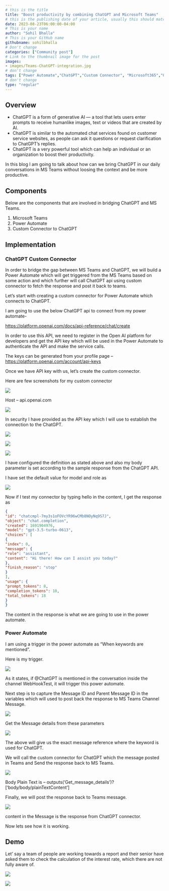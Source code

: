 ```yaml
---
# this is the title
title: "Boost productivity by combining ChatGPT and Microsoft Teams"
# this is the publishing date of your article, usually this should match "now"
date: 2023-08-23T06:00:00-04:00
# This is your name
author: "Sohil Bhalla"
# This is your GitHub name
githubname: sohilbhalla
# Don't change
categories: ["Community post"]
# Link to the thumbnail image for the post
images:
- images/Teams-ChatGPT-integration.jpg
# don't change
tags: ["Power Automate","ChatGPT","Custom Connector", "Microsoft365","OpenAI","MSTeams"]
# don't change
type: "regular"
---
```


## Overview

* ChatGPT is a form of generative AI — a tool that lets users enter prompts to receive humanlike images, text or videos that are created by AI.
* ChatGPT is similar to the automated chat services found on customer service websites, as people can ask it questions or request clarification to ChatGPT’s replies.
* ChatGPT is a very powerful tool which can help an individual or an organization to boost their productivity.

In this blog I am going to talk about how can we bring ChatGPT in our daily conversations in MS Teams without loosing the context and be more productive.

## Components

Below are the components that are involved in bridging ChatGPT and MS Teams.

1. Microsoft Teams
2. Power Automate
3. Custom Connector to ChatGPT

## Implementation

### ChatGPT Custom Connector

In order to bridge the gap between MS Teams and ChatGPT, we will build a Power Automate which will get triggered from the MS Teams based on some action and which further will call ChatGPT api using custom connector to fetch the response and post it back to teams.

Let’s start with creating a custom connector for Power Automate which connects to ChatGPT.

I am going to use the below ChatGPT api to connect from my power automate-

https://platform.openai.com/docs/api-reference/chat/create

In order to use this API, we need to register in the Open AI platform for developers and get the API key which will be used in the Power Automate to authenticate the API and make the service calls.

The keys can be generated from your profile page – https://platform.openai.com/account/api-keys

Once we have API key with us, let’s create the custom connector.

Here are few screenshots for my custom connector

![](images/image1.png)

Host – api.openai.com

![](images/image2.png)

In security I have provided as the API key which I will use to establish the connection to the ChatGPT.

![](images/image3.png)

![](images/image4.png)

![](images/image5.png)

I have configured the definition as stated above and also my body parameter is set according to the sample response from the ChatGPT API.

I have set the default value for model and role as

![](images/image6.png)

Now if I test my connector by typing hello in the content, I get the response as

```json
{
"id": "chatcmpl-7my3s1oFOVcYR96wCMb8NOyNq9S7J",
"object": "chat.completion",
"created": 1691904976,
"model": "gpt-3.5-turbo-0613",
"choices": [
{
"index": 0,
"message": {
"role": "assistant",
"content": "Hi there! How can I assist you today?"
},
"finish_reason": "stop"
}
],
"usage": {
"prompt_tokens": 8,
"completion_tokens": 10,
"total_tokens": 18
}
}
```
The content in the response is what we are going to use in the power automate.

### Power Automate

I am using a trigger in the power automate as “When keywords are mentioned”.

Here is my trigger.

![](images/image7.png)

As it states, if @ChatGPT is mentioned in the conversation inside the channel WebHookTest, it will trigger this power automate.

Next step is to capture the Message ID and Parent Message ID in the variables which will used to post back the response to MS Teams Channel Message.

![](images/image8.png)

Get the Message details from these parameters

![](images/image9.png)

The above will give us the exact message reference where the keyword is used for ChatGPT.

We will call the custom connector for ChatGPT which the message posted in Teams and Send the response back to MS Teams.

![](images/image10.png)

Body Plain Text is – outputs(‘Get_message_details’)?[‘body/body/plainTextContent’]

Finally, we will post the response back to Teams message.

![](images/image11.png)

content in the Message is the response from ChatGPT connector.

Now lets see how it is working.

## Demo

Let’ say a team of people are working towards a report and their senior have asked them to check the calculation of the interest rate, which there are not fully aware of.

![](images/chatgptteamsdemo.gif)

![](images/demo.png)

